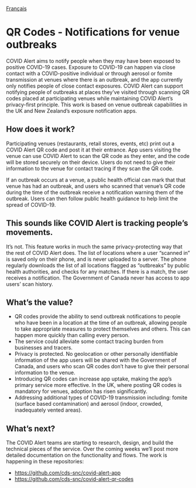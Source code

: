 [Français](https://github.com/cds-snc/covid-alert-documentation/blob/main/produit/codes-qr.md)

# QR Codes - Notifications for venue outbreaks

COVID Alert aims to notify people when they may have been exposed to positive COVID-19 cases. Exposure to COVID-19 can happen via close contact with a COVID-positive individual or through aerosol or fomite transmission at venues where there is an outbreak, and the app currently only notifies people of close contact exposures. COVID Alert can support notifying people of outbreaks at places they’ve visited through scanning QR codes placed at participating venues while maintaining COVID Alert’s privacy-first principle. This work is based on venue outbreak capabilities in the UK and New Zealand’s exposure notification apps.

## How does it work?
Participating venues (restaurants, retail stores, events, etc) print out a COVID Alert QR code and post it at their entrance. App users visiting the venue can use COVID Alert to scan the QR code as they enter, and the code will be stored securely on their device. Users do not need to give their information to the venue for contact tracing if they scan the QR code. 

If an outbreak occurs at a venue, a public health official can mark that that venue has had an outbreak, and users who scanned that venue’s QR code during the time of the outbreak receive a notification warning them of the outbreak. Users can then follow public health guidance to help limit the spread of COVID-19. 

## This sounds like COVID Alert is tracking people’s movements.
It’s not. This feature works in much the same privacy-protecting way that the rest of COVID Alert does. The list of locations where a user “scanned in” is saved only on their phone, and is never uploaded to a server. The phone regularly downloads the list of all locations flagged as “outbreaks” by public health authorities, and checks for any matches. If there is a match, the user receives a notification. The Government of Canada never has access to app users’ scan history. 

## What’s the value?

* QR codes provide the ability to send outbreak notifications to people who have been in a location at the time of an outbreak, allowing people to take appropriate measures to protect themselves and others. This can happen more quickly than calling every person.
* The service could alleviate some contact tracing burden from businesses and tracers.
* Privacy is protected. No geolocation or other personally identifiable information of the app users will be shared with the Government of Canada, and users who scan QR codes don’t have to give their personal information to the venue.
* Introducing QR codes can increase app uptake, making the app’s primary service more effective. In the UK, where posting QR codes is mandatory for venues, adoption has risen significantly.
* Addressing additional types of COVID-19 transmission including: fomite (surface based contamination) and aerosol (indoor, crowded, inadequately vented areas).

## What’s next?
The COVID Alert teams are starting to research, design, and build the technical pieces of the service. Over the coming weeks we’ll post more detailed documentation on the functionality and flows. The work is happening in these repositories:

* https://github.com/cds-snc/covid-alert-app
* https://github.com/cds-snc/covid-alert-qr-codes
